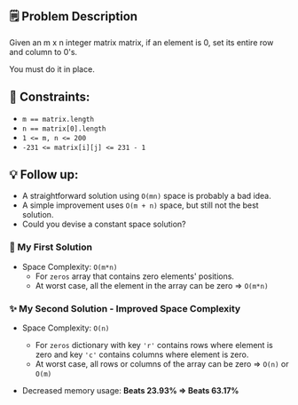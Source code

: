 ## 🗒️ Problem Description
Given an m x n integer matrix matrix, if an element is 0, set its entire row and column to 0's.

You must do it in place.

## 📌 Constraints:

- `m == matrix.length`
- `n == matrix[0].length`
- `1 <= m, n <= 200`
- `-231 <= matrix[i][j] <= 231 - 1`


## 💡 Follow up:

- A straightforward solution using `O(mn)` space is probably a bad idea.
- A simple improvement uses `O(m + n)` space, but still not the best solution.
- Could you devise a constant space solution?

### 🤔 My First Solution

- Space Complexity: `O(m*n)`
  - For `zeros` array that contains zero elements' positions.
  - At worst case, all the element in the array can be zero => `O(m*n)`

### ✨ My Second Solution - Improved Space Complexity

- Space Complexity: `O(n)`
  - For `zeros` dictionary with key `'r'` contains rows where element is zero and key `'c'` contains columns where element is zero.
  - At worst case, all rows or columns of the array can be zero => `O(n)` or `O(m)`

- Decreased memory usage: **Beats 23.93% => Beats 63.17%**